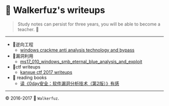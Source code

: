 # :moyai: Walkerfuz's writeups

> Study notes can persist for three years, you will be able to become a teacher. :watermelon:

------

* :key:逆向工程
  * [windows crackme anti analysis technology and bypass](https://github.com/walkerfuz/writeups/blob/master/2017/06/windows_crackme_anti_analysis_technology_and_bypass.md)
* :syringe:漏洞利用
  * [ms17_010_windows_smb_eternal_blue_analysis_and_exploit](https://github.com/walkerfuz/writeups/blob/master/2017/06/ms17_010_windows_smb_eternal_blue_analysis_and_exploit.md)
* :jack_o_lantern:ctf writeups
  * [kanxue ctf 2017 writeups](https://github.com/walkerfuz/writeups/blob/master/2017/06/kanxue_ctf_2017_writeups.md)
* :green_book: reading books
  * [读《0day安全：软件漏洞分析技术（第2版）》有感]()


------

:copyright: 2016-2017  :rocket: `Walkerfuz`.
